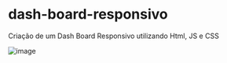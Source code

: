 # dash-board-responsivo
Criação de um Dash Board Responsivo utilizando Html, JS e CSS

![image](https://user-images.githubusercontent.com/51513403/145253191-06697852-6c0d-4175-a8a4-439d2717d9ed.png)
